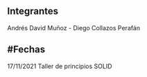 
## Integrantes 
Andrés David Muñoz - Diego Collazos Perafán 

#Fechas
---
17/11/2021 Taller de principios SOLID 

